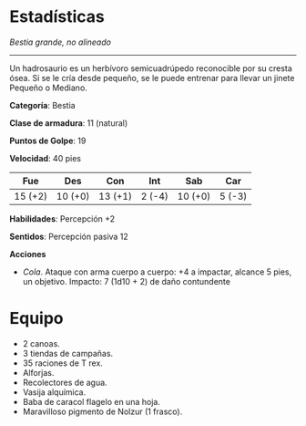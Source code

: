 # Estadísticas

_Bestia grande, no alineado_

***

Un hadrosaurio es un herbívoro semicuadrúpedo reconocible por su cresta ósea. Si se le cría desde pequeño, se le puede entrenar para llevar un jinete Pequeño o Mediano.

**Categoría**: Bestia

**Clase de armadura**: 11 (natural)

**Puntos de Golpe**: 19

**Velocidad**: 40 pies

| Fue     | Des     | Con     | Int    | Sab     | Car    |
|---------|---------|---------|--------|---------|--------|
| 15 (+2) | 10 (+0) | 13 (+1) | 2 (-4) | 10 (+0) | 5 (-3) |

**Habilidades**: Percepción +2

**Sentidos**: Percepción pasiva 12

**Acciones**

* *Cola*. Ataque con arma cuerpo a cuerpo: +4 a impactar, alcance 5 pies, un objetivo. Impacto: 7 (1d10 + 2) de daño contundente

# Equipo

* 2 canoas.
* 3 tiendas de campañas.
* 35 raciones de T rex.
* Alforjas.
* Recolectores de agua.
* Vasija alquímica.
* Baba de caracol flagelo en una hoja.
* Maravilloso pigmento de Nolzur (1 frasco).
